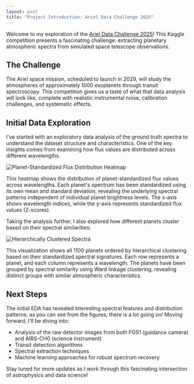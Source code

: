 ```yaml
---
layout: post
title: "Project Introduction: Ariel Data Challenge 2025"
---
```


Welcome to my exploration of the [Ariel Data Challenge 2025](https://www.kaggle.com/competitions/ariel-data-challenge-2025)! This Kaggle competition presents a fascinating challenge: extracting planetary atmospheric spectra from simulated space telescope observations.

## The Challenge

The Ariel space mission, scheduled to launch in 2029, will study the atmospheres of approximately 1000 exoplanets through transit spectroscopy. This competition gives us a taste of what that data analysis will look like, complete with realistic instrumental noise, calibration challenges, and systematic effects.

## Initial Data Exploration

I've started with an exploratory data analysis of the ground truth spectra to understand the dataset structure and characteristics. One of the key insights comes from examining how flux values are distributed across different wavelengths.

![Planet-Standardized Flux Distribution Heatmap](../figures/EDA/01.2-flux_distribution_by_wavelength.jpg)

This heatmap shows the distribution of planet-standardized flux values across wavelengths. Each planet's spectrum has been standardized using its own mean and standard deviation, revealing the underlying spectral patterns independent of individual planet brightness levels. The x-axis shows wavelength indices, while the y-axis represents standardized flux values (Z-scores).

Taking the analysis further, I also explored how different planets cluster based on their spectral similarities:

![Hierarchically Clustered Spectra](../figures/EDA/01.2-hierarchical_clustered_spectra.jpg)

This visualization shows all 1100 planets ordered by hierarchical clustering based on their standardized spectral signatures. Each row represents a planet, and each column represents a wavelength. The planets have been grouped by spectral similarity using Ward linkage clustering, revealing distinct groups with similar atmospheric characteristics.

## Next Steps

The initial EDA has revealed interesting spectral features and distribution patterns; as you can see from the figures, there is a lot going on! Moving forward, I'll be diving into:

- Analysis of the raw detector images from both FGS1 (guidance camera) and AIRS-CH0 (science instrument)
- Transit detection algorithms
- Spectral extraction techniques
- Machine learning approaches for robust spectrum recovery

Stay tuned for more updates as I work through this fascinating intersection of astrophysics and data science!